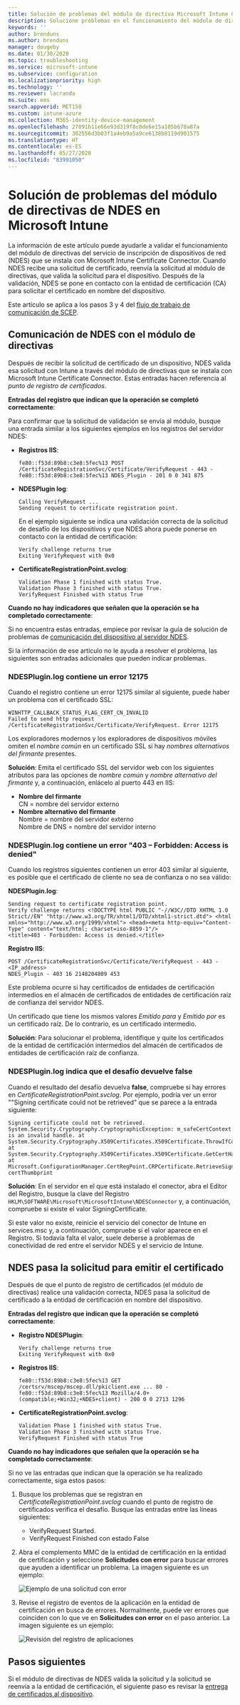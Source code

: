 ```yaml
---
title: Solución de problemas del módulo de directiva Microsoft Intune Certificate Connector | Microsoft Docs
description: Solucione problemas en el funcionamiento del módulo de directivas de NDES cuando el módulo procesa una solicitud de certificado al utilizar los perfiles de certificado SCEP para implementar certificados con Intune.
keywords: ''
author: brenduns
ms.author: brenduns
manager: dougeby
ms.date: 01/30/2020
ms.topic: troubleshooting
ms.service: microsoft-intune
ms.subservice: configuration
ms.localizationpriority: high
ms.technology: ''
ms.reviewer: lacranda
ms.suite: ems
search.appverid: MET150
ms.custom: intune-azure
ms.collection: M365-identity-device-management
ms.openlocfilehash: 27891b11e66e93d319f8c0de6e15a105b678a87a
ms.sourcegitcommit: 302556d3b03f1a4eb9a5a9ce6138b8119d901575
ms.translationtype: HT
ms.contentlocale: es-ES
ms.lasthandoff: 05/27/2020
ms.locfileid: "83991050"
---
```

# <a name="troubleshoot-the-ndes-policy-module-in-microsoft-intune"></a>Solución de problemas del módulo de directivas de NDES en Microsoft Intune

La información de este artículo puede ayudarle a validar el funcionamiento del módulo de directivas del servicio de inscripción de dispositivos de red (NDES) que se instala con Microsoft Intune Certificate Connector. Cuando NDES recibe una solicitud de certificado, reenvía la solicitud al módulo de directivas, que valida la solicitud para el dispositivo. Después de la validación, NDES se pone en contacto con la entidad de certificación (CA) para solicitar el certificado en nombre del dispositivo.

Este artículo se aplica a los pasos 3 y 4 del [flujo de trabajo de comunicación de SCEP](troubleshoot-scep-certificate-profiles.md).

## <a name="ndes-communication-to-the-policy-module"></a>Comunicación de NDES con el módulo de directivas

Después de recibir la solicitud de certificado de un dispositivo, NDES valida esa solicitud con Intune a través del módulo de directivas que se instala con Microsoft Intune Certificate Connector. Estas entradas hacen referencia al *punto de registro de certificados*.

**Entradas del registro que indican que la operación se completó correctamente**:

Para confirmar que la solicitud de validación se envía al módulo, busque una entrada similar a los siguientes ejemplos en los registros del servidor NDES:

- **Registros IIS**:

  ```
  fe80::f53d:89b8:c3e8:5fec%13 POST /CertificateRegistrationSvc/Certificate/VerifyRequest - 443 - 
  fe80::f53d:89b8:c3e8:5fec%13 NDES_Plugin - 201 0 0 341 875
  ```

- **NDESPlugin log**:

  ```
  Calling VerifyRequest ...  
  Sending request to certificate registration point.
  ```

  En el ejemplo siguiente se indica una validación correcta de la solicitud de desafío de los dispositivos y que NDES ahora puede ponerse en contacto con la entidad de certificación:

  ```
  Verify challenge returns true
  Exiting VerifyRequest with 0x0
  ```

- **CertificateRegistrationPoint.svclog**:

  `Validation Phase 1 finished with status True.`  
  `Validation Phase 3 finished with status True.`  
  `VerifyRequest Finished with status True`


**Cuando no hay indicadores que señalen que la operación se ha completado correctamente**:

Si no encuentra estas entradas, empiece por revisar la guía de solución de problemas de [comunicación del dispositivo al servidor NDES](troubleshoot-scep-certificate-device-to-ndes.md#troubleshoot-common-errors).

Si la información de ese artículo no le ayuda a resolver el problema, las siguientes son entradas adicionales que pueden indicar problemas.

### <a name="ndespluginlog-contains-an-error-12175"></a>NDESPlugin.log contiene un error 12175

Cuando el registro contiene un error 12175 similar al siguiente, puede haber un problema con el certificado SSL:

```
WINHTTP_CALLBACK_STATUS_FLAG_CERT_CN_INVALID
Failed to send http request /CertificateRegistrationSvc/Certificate/VerifyRequest. Error 12175
```

Los exploradores modernos y los exploradores de dispositivos móviles omiten el *nombre común* en un certificado SSL si hay *nombres alternativos del firmante* presentes.

**Solución**:  Emita el certificado SSL del servidor web con los siguientes atributos para las opciones de *nombre común* y *nombre alternativo del firmante* y, a continuación, enlácelo al puerto 443 en IIS:

  - **Nombre del firmante**  
    CN = nombre del servidor externo
  - **Nombre alternativo del firmante**  
     Nombre = nombre del servidor externo  
     Nombre de DNS = nombre del servidor interno

### <a name="ndespluginlog-contains-an-error-403--forbidden-access-is-denied"></a>NDESPlugin.log contiene un error "403 – Forbidden: Access is denied"

Cuando los registros siguientes contienen un error 403 similar al siguiente, es posible que el certificado de cliente no sea de confianza o no sea válido:

**NDESPlugin.log**:

```
Sending request to certificate registration point.
Verify challenge returns <!DOCTYPE html PUBLIC "-//W3C//DTD XHTML 1.0 Strict//EN" "http://www.w3.org/TR/xhtml1/DTD/xhtml1-strict.dtd"> <html xmlns="http://www.w3.org/1999/xhtml"> <head><meta http-equiv="Content-Type" content="text/html; charset=iso-8859-1"/>
<title>403 - Forbidden: Access is denied.</title>
```

**Registro IIS**:

```
POST /CertificateRegistrationSvc/Certificate/VerifyRequest - 443 -<IP_address>
NDES_Plugin - 403 16 2148204809 453  
```

Este problema ocurre si hay certificados de entidades de certificación intermedios en el almacén de certificados de entidades de certificación raíz de confianza del servidor NDES.

Un certificado que tiene los mismos valores *Emitido para* y *Emitido por* es un certificado raíz. De lo contrario, es un certificado intermedio.

**Solución**: Para solucionar el problema, identifique y quite los certificados de la entidad de certificación intermedios del almacén de certificados de entidades de certificación raíz de confianza.

### <a name="ndespluginlog-indicates-the-challenge-returns-false"></a>NDESPlugin.log indica que el desafío devuelve false

Cuando el resultado del desafío devuelva **false**, compruebe si hay errores en *CertificateRegistrationPoint.svclog*. Por ejemplo, podría ver un error ""Signing certificate could not be retrieved" que se parece a la entrada siguiente:

```
Signing certificate could not be retrieved. System.Security.Cryptography.CryptographicException: m_safeCertContext is an invalid handle. at System.Security.Cryptography.X509Certificates.X509Certificate.ThrowIfContextInvalid() at System.Security.Cryptography.X509Certificates.X509Certificate.GetCertHashString() at Microsoft.ConfigurationManager.CertRegPoint.CRPCertificate.RetrieveSigningCert(String certThumbprint
```

**Solución**: En el servidor en el que está instalado el conector, abra el Editor del Registro, busque la clave del Registro `HKLM\SOFTWARE\Microsoft\MicrosoftIntune\NDESConnector` y, a continuación, compruebe si existe el valor SigningCertificate.

Si este valor no existe, reinicie el servicio del conector de Intune en services.msc y, a continuación, compruebe si el valor aparece en el Registro. Si todavía falta el valor, suele deberse a problemas de conectividad de red entre el servidor NDES y el servicio de Intune.

## <a name="ndes-passes-the-request-to-issue-the-certificate"></a>NDES pasa la solicitud para emitir el certificado

Después de que el punto de registro de certificados (el módulo de directivas) realice una validación correcta, NDES pasa la solicitud de certificado a la entidad de certificación en nombre del dispositivo.

**Entradas del registro que indican que la operación se completó correctamente**:

- **Registro NDESPlugin**:

  ```
  Verify challenge returns true
  Exiting VerifyRequest with 0x0
  ```

- **Registros IIS**:

  ```
  fe80::f53d:89b8:c3e8:5fec%13 GET /certsrv/mscep/mscep.dll/pkiclient.exe ... 80 - 
  fe80::f53d:89b8:c3e8:5fec%13 Mozilla/4.0+(compatible;+Win32;+NDES+client) - 200 0 0 2713 1296
  ```

- **CertificateRegistrationPoint.svclog**:

  `Validation Phase 1 finished with status True.`  
  `Validation Phase 3 finished with status True.`  
  `VerifyRequest Finished with status True`

**Cuando no hay indicadores que señalen que la operación se ha completado correctamente**:

Si no ve las entradas que indican que la operación se ha realizado correctamente, siga estos pasos:

1. Busque los problemas que se registran en *CertificateRegistrationPoint.svclog* cuando el punto de registro de certificados verifica el desafío. Busque las entradas entre las líneas siguientes:

   - VerifyRequest Started.
   - VerifyRequest Finished con estado False

2. Abra el complemento MMC de la entidad de certificación en la entidad de certificación y seleccione **Solicitudes con error** para buscar errores que ayuden a identificar un problema. La imagen siguiente es un ejemplo:

   ![Ejemplo de una solicitud con error](../protect/media/troubleshoot-scep-certificate-ndes-policy-module/failed-requests.png)

3. Revise el registro de eventos de la aplicación en la entidad de certificación en busca de errores. Normalmente, puede ver errores que coinciden con lo que ve en **Solicitudes con error** en el paso anterior. La imagen siguiente es un ejemplo:

   ![Revisión del registro de aplicaciones](../protect/media/troubleshoot-scep-certificate-ndes-policy-module/application-log-errors.png)

## <a name="next-steps"></a>Pasos siguientes

Si el módulo de directivas de NDES valida la solicitud y la solicitud se reenvía a la entidad de certificación, el siguiente paso es revisar la [entrega de certificados al dispositivo](troubleshoot-scep-certificate-delivery.md).
